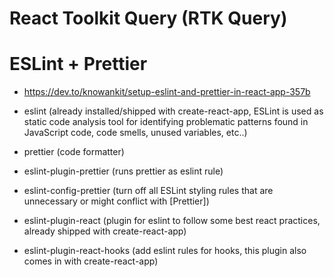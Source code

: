 # React Toolkit Query (RTK Query)

# ESLint + Prettier

- https://dev.to/knowankit/setup-eslint-and-prettier-in-react-app-357b

- eslint (already installed/shipped with create-react-app, ESLint is used as static code analysis tool for identifying problematic patterns found in JavaScript code, code smells, unused variables, etc..)

- prettier (code formatter)

- eslint-plugin-prettier (runs prettier as eslint rule)

- eslint-config-prettier (turn off all ESLint styling rules that are unnecessary or might conflict with [Prettier])

- eslint-plugin-react (plugin for eslint to follow some best react practices, already shipped with create-react-app)

- eslint-plugin-react-hooks (add eslint rules for hooks, this plugin also comes in with create-react-app)
